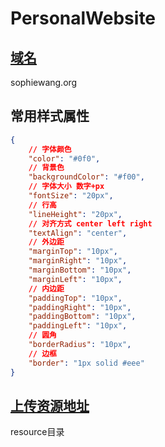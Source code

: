# PersonalWebsite

## [域名](sophiewang.org)

sophiewang.org

## 常用样式属性
```json
{
    // 字体颜色
    "color": "#0f0",
    // 背景色
    "backgroundColor": "#f00",
    // 字体大小 数字+px
    "fontSize": "20px",
    // 行高
    "lineHeight": "20px",
    // 对齐方式 center left right
    "textAlign": "center",
    // 外边距
    "marginTop": "10px",
    "marginRight": "10px",
    "marginBottom": "10px",
    "marginLeft": "10px",
    // 内边距
    "paddingTop": "10px",
    "paddingRight": "10px",
    "paddingBottom": "10px",
    "paddingLeft": "10px",
    // 圆角
    "borderRadius": "10px",
    // 边框
    "border": "1px solid #eee"
}
```

## [上传资源地址](https://github.com/bningdling/PersonalWebsite/tree/main/resource)

resource目录
